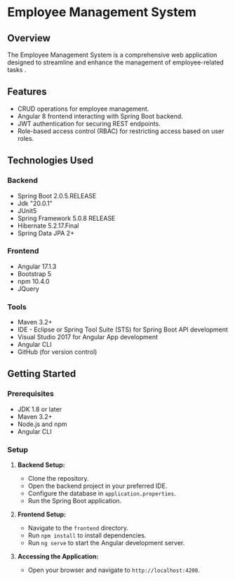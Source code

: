 # Employee Management System

## Overview

The Employee Management System is a comprehensive web application designed to streamline and enhance the management of employee-related tasks .

## Features

- CRUD operations for employee management.
- Angular 8 frontend interacting with Spring Boot backend.
- JWT authentication for securing REST endpoints.
- Role-based access control (RBAC) for restricting access based on user roles.

## Technologies Used

### Backend

- Spring Boot 2.0.5.RELEASE
- Jdk "20.0.1"
- JUnit5
- Spring Framework 5.0.8 RELEASE
- Hibernate 5.2.17.Final
- Spring Data JPA 2+

### Frontend

- Angular 17.1.3
- Bootstrap 5
- npm 10.4.0
- JQuery

### Tools

- Maven 3.2+
- IDE - Eclipse or Spring Tool Suite (STS) for Spring Boot API development
- Visual Studio 2017 for Angular App development
- Angular CLI
- GitHub (for version control)

## Getting Started

### Prerequisites

- JDK 1.8 or later
- Maven 3.2+
- Node.js and npm
- Angular CLI

### Setup

1. **Backend Setup:**
   - Clone the repository.
   - Open the backend project in your preferred IDE.
   - Configure the database in `application.properties`.
   - Run the Spring Boot application.

2. **Frontend Setup:**
   - Navigate to the `frontend` directory.
   - Run `npm install` to install dependencies.
   - Run `ng serve` to start the Angular development server.

3. **Accessing the Application:**
   - Open your browser and navigate to `http://localhost:4200`.



 

